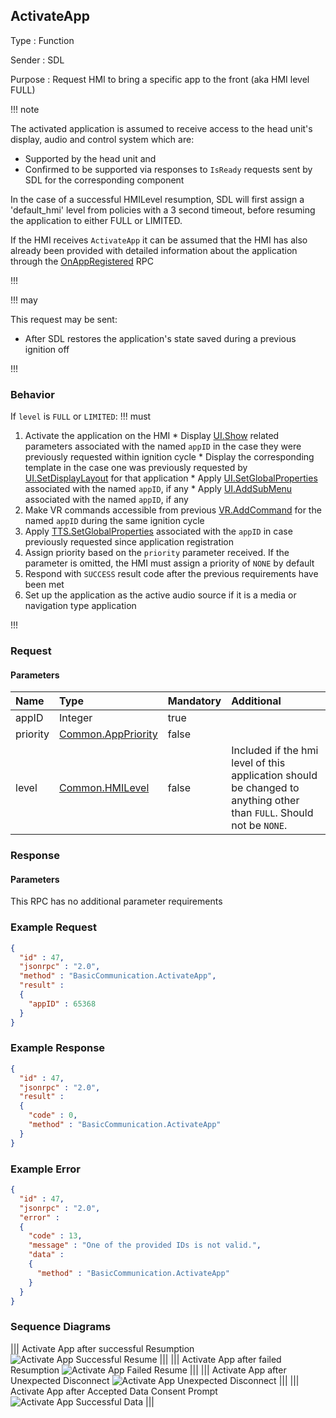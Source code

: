## ActivateApp

Type
: Function

Sender
: SDL

Purpose
: Request HMI to bring a specific app to the front (aka HMI level FULL)

!!! note

The activated application is assumed to receive access to the head unit's display, audio and control system which are:
  * Supported by the head unit and
  * Confirmed to be supported via responses to `IsReady` requests sent by SDL for the corresponding component

In the case of a successful HMILevel resumption, SDL will first assign a 'default_hmi' level from policies with a 3 second timeout, before resuming the application to either FULL or LIMITED.

If the HMI receives `ActivateApp` it can be assumed that the HMI has also already been provided with detailed information about the application through the [OnAppRegistered](../OnAppRegistered) RPC

!!!

!!! may

This request may be sent:
  * After SDL restores the application's state saved during a previous ignition off

!!!

### Behavior

If `level` is `FULL` or `LIMITED`: 
!!! must

  1. Activate the application on the HMI
    * Display [UI.Show](../../UI/Show) related parameters associated with the named `appID` in the case they were previously requested within ignition cycle
    * Display the corresponding template in the case one was previously requested by [UI.SetDisplayLayout](../../UI/SetDisplayLayout) for that application
    * Apply [UI.SetGlobalProperties](../../UI/SetGlobalProperties) associated with the named `appID`, if any
    * Apply [UI.AddSubMenu](../../UI/AddSubMenu) associated with the named `appID`, if any
  2. Make VR commands accessible from previous [VR.AddCommand](../VR/AddCommand) for the named `appID` during the same ignition cycle
  3. Apply [TTS.SetGlobalProperties](../../TTS/SetGlobalProperties) associated with the `appID` in case previously requested since application registration
  4. Assign priority based on the `priority` parameter received. If the parameter is omitted, the HMI must assign a priority of `NONE` by default
  5. Respond with `SUCCESS` result code after the previous requirements have been met
  6. Set up the application as the active audio source if it is a media or navigation type application

!!!

### Request

#### Parameters

|Name|Type|Mandatory|Additional|
|:---|:---|:--------|:---------|
|appID|Integer|true||
|priority|[Common.AppPriority](../../common/enums/#apppriority)|false||
|level|[Common.HMILevel](../../common/enums/#hmilevel)|false|Included if the hmi level of this application should be changed to anything other than `FULL`. Should not be `NONE`.|

### Response

#### Parameters

This RPC has no additional parameter requirements

### Example Request

```json
{
  "id" : 47,
  "jsonrpc" : "2.0",
  "method" : "BasicCommunication.ActivateApp",
  "result" :
  {
    "appID" : 65368
  }
}
```
### Example Response

```json
{
  "id" : 47,
  "jsonrpc" : "2.0",
  "result" :
  {
    "code" : 0,
    "method" : "BasicCommunication.ActivateApp"
  }
}
```

### Example Error

```json
{
  "id" : 47,
  "jsonrpc" : "2.0",
  "error" :
  {
    "code" : 13,
    "message" : "One of the provided IDs is not valid.",
    "data" :
    {
      "method" : "BasicCommunication.ActivateApp"
    }
  }
}
```

### Sequence Diagrams
|||
Activate App after successful Resumption
![Activate App Successful Resume](./assets/ActivateAppSuccessfulResume.png)
|||
|||
Activate App after failed Resumption
![Activate App Failed Resume](./assets/ActivateAppFailedResume.png)
|||
|||
Activate App after Unexpected Disconnect
![Activate App Unexpected Disconnect](./assets/ActivateAppUnexpectedDisconnect.png)
|||
|||
Activate App after Accepted Data Consent Prompt
![Activate App Successful Data](./assets/ActivateAppSuccessfulData.png)
|||
